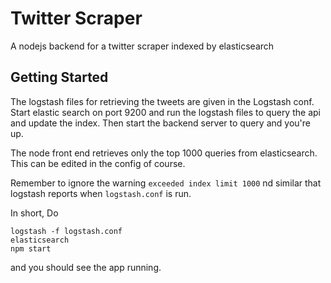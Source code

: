 # Twitter Scraper
A nodejs backend for a twitter scraper indexed by elasticsearch

## Getting Started

The logstash files for retrieving the tweets are given in the Logstash conf. Start elastic search on port 9200 and run the logstash files to query the api and update the index. Then start the backend server to query and you're up.

The node front end retrieves only the top 1000 queries from elasticsearch. This can be edited in the config of course.

Remember to ignore the warning `exceeded index limit 1000` nd similar that logstash reports when `logstash.conf` is run.

In short, Do
```
logstash -f logstash.conf
elasticsearch
npm start
```
and you should see the app running.
